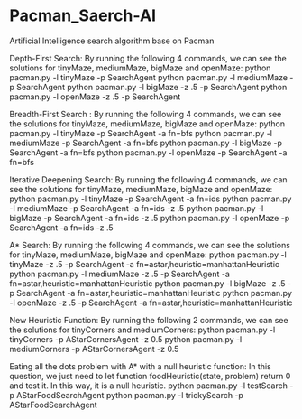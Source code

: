 # Pacman_Saerch-AI
Artificial Intelligence search algorithm base on Pacman

Depth-First Search:
By running the following 4 commands, we can see the solutions for tinyMaze, mediumMaze, bigMaze and openMaze: 
python pacman.py -l tinyMaze -p SearchAgent
python pacman.py -l mediumMaze -p SearchAgent
python pacman.py -l bigMaze -z .5 -p SearchAgent
python pacman.py -l openMaze -z .5 -p SearchAgent

Breadth-First Search :
By running the following 4 commands, we can see the solutions for tinyMaze, mediumMaze, bigMaze and openMaze:
python pacman.py -l tinyMaze -p SearchAgent -a fn=bfs
python pacman.py -l mediumMaze -p SearchAgent -a fn=bfs
python pacman.py -l bigMaze -p SearchAgent -a fn=bfs
python pacman.py -l openMaze -p SearchAgent -a fn=bfs

Iterative Deepening Search:
By running the following 4 commands, we can see the solutions for tinyMaze, mediumMaze, bigMaze and openMaze:
python pacman.py -l tinyMaze -p SearchAgent -a fn=ids
python pacman.py -l mediumMaze -p SearchAgent -a fn=ids -z .5
python pacman.py -l bigMaze -p SearchAgent -a fn=ids -z .5
python pacman.py -l openMaze -p SearchAgent -a fn=ids -z .5

A* Search:
By running the following 4 commands, we can see the solutions for tinyMaze, mediumMaze, bigMaze and openMaze:
python pacman.py -l tinyMaze -z .5 -p SearchAgent -a fn=astar,heuristic=manhattanHeuristic
python pacman.py -l mediumMaze -z .5 -p SearchAgent -a fn=astar,heuristic=manhattanHeuristic
python pacman.py -l bigMaze -z .5 -p SearchAgent -a fn=astar,heuristic=manhattanHeuristic
python pacman.py -l openMaze -z .5 -p SearchAgent -a fn=astar,heuristic=manhattanHeuristic

New Heuristic Function:
By running the following 2 commands, we can see the solutions for tinyCorners and mediumCorners:
python pacman.py -l tinyCorners -p AStarCornersAgent -z 0.5
python pacman.py -l mediumCorners -p AStarCornersAgent -z 0.5

Eating all the dots problem with A* with a null heuristic function:
In this question, we just need to let function foodHeuristic(state, problem) return 0 and test it. In this way, it is a null heuristic.
python pacman.py -l testSearch -p AStarFoodSearchAgent
python pacman.py -l trickySearch -p AStarFoodSearchAgent

